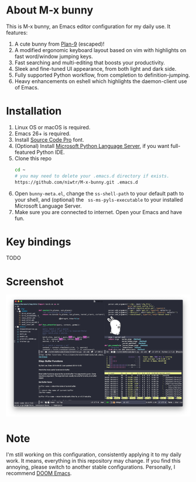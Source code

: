 # About M-x bunny
This is M-x bunny, an Emacs editor configuration for my daily use. It features:
1. A cute bunny from [Plan-9](https://9p.io/plan9/) (escaped)!
1. A modified ergonomic keyboard layout based on vim with highlights on fast word/window jumping keys.
2. Fast searching and multi-editing that boosts your productivity.
2. Sleek and fine-tuned UI appearance, from both light and dark side.
3. Fully supported Python workflow, from completion to definition-jumping.
4. Heavy enhancements on eshell which highlights the daemon-client use of Emacs.
# Installation
1. Linux OS or macOS is required.
1. Emacs 26+ is required.
2. Install [Source Code Pro](https://github.com/adobe-fonts/source-code-pro) font.
3. (Optional) Install [Microsoft Python Language Server](https://github.com/emacs-lsp/lsp-python-ms), if you want full-featured Python IDE.
4. Clone this repo
	```bash
	cd ~
	# you may need to delete your .emacs.d directory if exists.
	‌https://github.com/niwtr/M-x-bunny.git .emacs.d
	```
5. Open `bunny-meta.el`, change the `ss-shell-path` to your default path to your shell, and (optional) the ` ss-ms-pyls-executable` to your installed Microsoft Language Server.
6. Make sure you are connected to internet. Open your Emacs and have fun.
# Key bindings
TODO
# Screenshot
![M-x bunny on the dark side.](./screenshot.png)
# Note
I'm still working on this configuration, consistently applying it to my daily work. It means, everything in this repository may change. If you find this annoying, please switch to another stable configurations. Personally, I recommend [DOOM Emacs](https://github.com/hlissner/doom-emacs).
